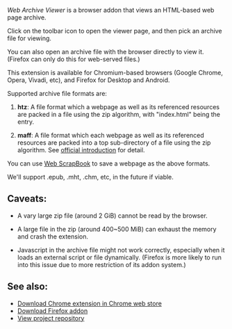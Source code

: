 *Web Archive Viewer* is a browser addon that views an HTML-based web page archive.

Click on the toolbar icon to open the viewer page, and then pick an archive file for viewing.

You can also open an archive file with the browser directly to view it. (Firefox can only do this for web-served files.)

This extension is available for Chromium-based browsers (Google Chrome, Opera, Vivadi, etc), and Firefox for Desktop and Android.

Supported archive file formats are:

1. **htz**: A file format which a webpage as well as its referenced resources are packed in a file using the zip algorithm, with "index.html" being the entry.

2. **maff**: A file format which each webpage as well as its referenced resources are packed into a top sub-directory of a file using the zip algorithm. See [official introduction](http://maf.mozdev.org/index.html) for detail.

You can use [Web ScrapBook](https://github.com/danny0838/webscrapbook) to save a webpage as the above formats.

We'll support .epub, .mht, .chm, etc, in the future if viable.


## Caveats:

* A vary large zip file (around 2 GiB) cannot be read by the browser.

* A large file in the zip (around 400~500 MiB) can exhaust the memory and crash the extension.

* Javascript in the archive file might not work correctly, especially when it loads an external script or file dynamically. (Firefox is more likely to run into this issue due to more restriction of its addon system.)


## See also:

* [Download Chrome extension in Chrome web store](https://chrome.google.com/webstore/detail/web-archive-viewer/oogbkbeohkbgjmnagnmmbdocplpljbgp)
* [Download Firefox addon](https://danny0838.github.io/webarchiveviewer/files/firefox/latest.html)
* [View project repository](https://github.com/danny0838/webarchiveviewer)

